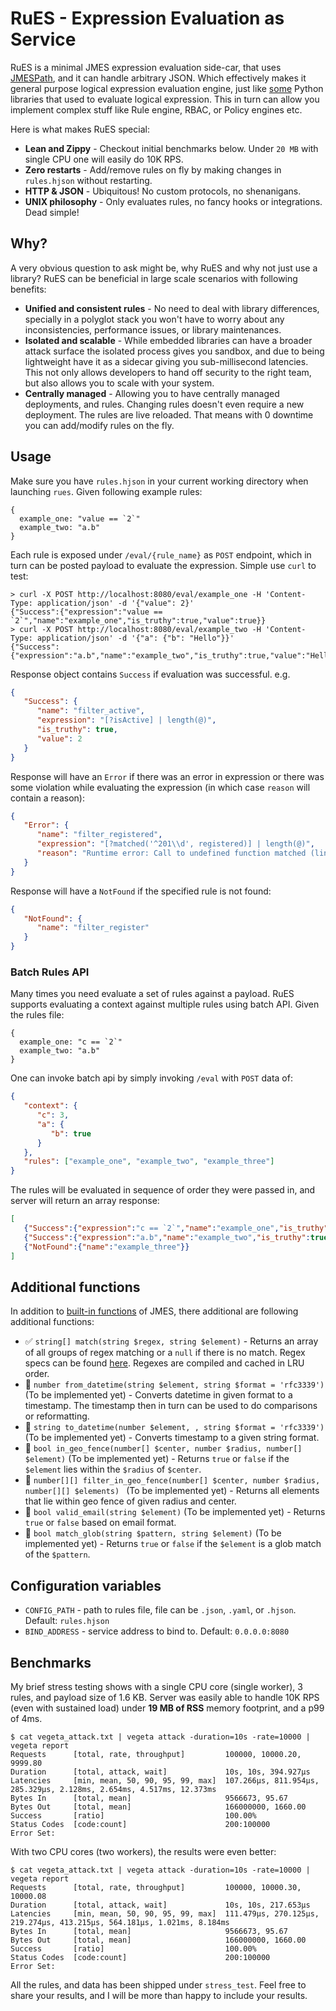 # RuES - Expression Evaluation as Service 

RuES is a minimal JMES expression evaluation side-car, that uses [JMESPath](https://jmespath.org/), and it can handle 
arbitrary JSON. Which effectively makes it general purpose logical expression evaluation engine, just like 
[some](https://zerosteiner.github.io/rule-engine/) Python libraries that used to evaluate 
logical expression. This in turn can allow you implement complex stuff like Rule engine, 
RBAC, or Policy engines etc. 

Here is what makes RuES special:

 - **Lean and Zippy** - Checkout initial benchmarks below. Under `20 MB` with single CPU one will easily do 10K RPS. 
 - **Zero restarts** - Add/remove rules on fly by making changes in `rules.hjson` without restarting.
 - **HTTP & JSON** - Ubiquitous! No custom protocols, no shenanigans.
 - **UNIX philosophy** - Only evaluates rules, no fancy hooks or integrations. Dead simple!

## Why?

A very obvious question to ask might be, why RuES and why not just use a library? RuES can be beneficial in large 
scale scenarios with following benefits:

 - **Unified and consistent rules** - No need to deal with library differences, specially in a polyglot stack you
   won't have to worry about any inconsistencies, performance issues, or library maintenances.
 - **Isolated and scalable** - While embedded libraries can have a broader attack surface the isolated process
   gives you sandbox, and due to being lightweight have it as a sidecar giving you sub-millisecond latencies. 
   This not only allows developers to hand off security to the right team, but also allows you to scale 
   with your system.
 - **Centrally managed** - Allowing you to have centrally managed deployments, and rules. Changing rules doesn't
   even require a new deployment. The rules are live reloaded. That means with 0 downtime you can add/modify 
   rules on the fly. 

## Usage

Make sure you have `rules.hjson` in your current working directory when launching `rues`. Given following example
rules:

```hjson
{
  example_one: "value == `2`"
  example_two: "a.b"
}
```

Each rule is exposed under `/eval/{rule_name}` as `POST` endpoint, which in turn can be posted payload to evaluate
the expression. Simple use `curl` to test:

```
> curl -X POST http://localhost:8080/eval/example_one -H 'Content-Type: application/json' -d '{"value": 2}'
{"Success":{"expression":"value == `2`","name":"example_one","is_truthy":true,"value":true}}
> curl -X POST http://localhost:8080/eval/example_two -H 'Content-Type: application/json' -d '{"a": {"b": "Hello"}}'
{"Success":{"expression":"a.b","name":"example_two","is_truthy":true,"value":"Hello"}}
```

Response object contains `Success` if evaluation was successful. e.g.
```json
{
   "Success": {
      "name": "filter_active",
      "expression": "[?isActive] | length(@)",
      "is_truthy": true,
      "value": 2
   }
}
```

Response will have an `Error` if there was an error in expression or there was some violation while evaluating the 
expression (in which case `reason` will contain a reason):

```json
{
   "Error": {
      "name": "filter_registered",
      "expression": "[?matched('^201\\d', registered)] | length(@)",
      "reason": "Runtime error: Call to undefined function matched (line 0, column 9)\n[?matched('^201\\d', registered)] | length(@)\n         ^\n"
   }
}
```

Response will have a `NotFound` if the specified rule is not found:

```json
{
   "NotFound": {
      "name": "filter_register"
   }
}
```

### Batch Rules API 

Many times you need evaluate a set of rules against a payload. RuES supports evaluating a context against multiple 
rules using batch API. Given the rules file:

```hjson
{
  example_one: "c == `2`"
  example_two: "a.b"
}
```

One can invoke batch api by simply invoking `/eval` with `POST` data of:
```json
{
   "context": {
      "c": 3,
      "a": {
         "b": true
      } 
   },
   "rules": ["example_one", "example_two", "example_three"]
}
```

The rules will be evaluated in sequence of order they were passed in, and server will return an array response:

```json
[
   {"Success":{"expression":"c == `2`","name":"example_one","is_truthy":false,"value":false}},
   {"Success":{"expression":"a.b","name":"example_two","is_truthy":true,"value":true}},
   {"NotFound":{"name":"example_three"}}
]
```

## Additional functions

In addition to [built-in functions](https://jmespath.org/proposals/functions.html#built-in-functions) of JMES, there 
additional are following additional functions:

 - ✅ `string[] match(string $regex, string $element)` - Returns an array of all groups of regex matching or a `null` if
   there is no match. Regex specs can be found [here](https://github.com/rust-lang/regex). Regexes are compiled 
   and cached in LRU order.
 - 🚧 `number from_datetime(string $element, string $format = 'rfc3339')` (To be implemented yet) - Converts 
   datetime in given format to a timestamp. The timestamp then in turn can be used to 
   do comparisons or reformatting. 
 - 🚧 `string to_datetime(number $element, , string $format = 'rfc3339')` (To be implemented yet) - Converts
   timestamp to a given string format.
 - 🚧 `bool in_geo_fence(number[] $center, number $radius, number[] $element)` (To be implemented yet) - Returns `true`
   or `false` if the `$element` lies within the `$radius` of `$center`.
 - 🚧 `number[][] filter_in_geo_fence(number[] $center, number $radius, number[][] $elements) ` (To be implemented yet) - 
   Returns all elements that lie within geo fence of given radius and center.
 - 🚧 `bool valid_email(string $element)` (To be implemented yet) - Returns `true` or `false` based on email format.
 - 🚧 `bool match_glob(string $pattern, string $element)` (To be implemented yet) - Returns `true` or `false` 
   if the `$element` is a glob match of the `$pattern`.

## Configuration variables

 - `CONFIG_PATH` - path to rules file, file can be `.json`, `.yaml`, or `.hjson`. Default: `rules.hjson`
 - `BIND_ADDRESS` - service address to bind to. Default: `0.0.0.0:8080`

## Benchmarks

My brief stress testing shows with a single CPU core (single worker), 3 rules, and payload size of 1.6 KB. Server was 
easily able to handle 10K RPS (even with sustained load) under **19 MB of RSS** memory footprint, and a p99 of 4ms.

```
$ cat vegeta_attack.txt | vegeta attack -duration=10s -rate=10000 | vegeta report 
Requests      [total, rate, throughput]         100000, 10000.20, 9999.80
Duration      [total, attack, wait]             10s, 10s, 394.927µs
Latencies     [min, mean, 50, 90, 95, 99, max]  107.266µs, 811.954µs, 285.329µs, 2.128ms, 2.654ms, 4.517ms, 12.373ms
Bytes In      [total, mean]                     9566673, 95.67
Bytes Out     [total, mean]                     166000000, 1660.00
Success       [ratio]                           100.00%
Status Codes  [code:count]                      200:100000  
Error Set:
```

With two CPU cores (two workers), the results were even better:
```
$ cat vegeta_attack.txt | vegeta attack -duration=10s -rate=10000 | vegeta report
Requests      [total, rate, throughput]         100000, 10000.30, 10000.08
Duration      [total, attack, wait]             10s, 10s, 217.653µs
Latencies     [min, mean, 50, 90, 95, 99, max]  111.479µs, 270.125µs, 219.274µs, 413.215µs, 564.181µs, 1.021ms, 8.184ms
Bytes In      [total, mean]                     9566673, 95.67
Bytes Out     [total, mean]                     166000000, 1660.00
Success       [ratio]                           100.00%
Status Codes  [code:count]                      200:100000  
Error Set:
```

All the rules, and data has been shipped under `stress_test`. Feel free to share your results, and I will be more 
than happy to include your results.
